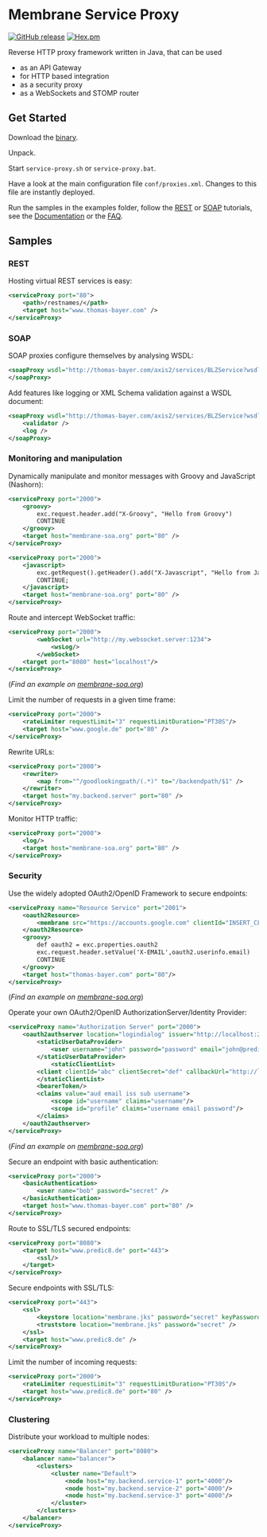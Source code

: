 Membrane Service Proxy
======================
[![GitHub release](https://img.shields.io/github/release/membrane/service-proxy.svg)](https://github.com/membrane/service-proxy/releases/latest)
[![Hex.pm](https://img.shields.io/hexpm/l/plug.svg)](https://raw.githubusercontent.com/membrane/service-proxy/master/distribution/router/LICENSE.txt)

Reverse HTTP proxy framework written in Java, that can be used

*   as an API Gateway
*   for HTTP based integration
*   as a security proxy
*   as a WebSockets and STOMP router

Get Started
-----------

Download the [binary](https://github.com/membrane/service-proxy/releases).

Unpack.

Start `service-proxy.sh` or `service-proxy.bat`.

Have a look at the main configuration file `conf/proxies.xml`. Changes to this file are instantly deployed.

Run the samples in the examples folder, follow the [REST](https://www.membrane-soa.org/service-proxy-doc/4.4/rest-quickstart.htm) or [SOAP](https://www.membrane-soa.org/service-proxy-doc/4.4/soap-quickstart.htm) tutorials, see the [Documentation](https://www.membrane-soa.org/service-proxy-doc/) or the [FAQ](https://github.com/membrane/service-proxy/wiki/Membrane-Service-Proxy-FAQ).

Samples
-------

### REST

Hosting virtual REST services is easy:
```xml
<serviceProxy port="80">
    <path>/restnames/</path>
    <target host="www.thomas-bayer.com" />
</serviceProxy>
```

### SOAP

SOAP proxies configure themselves by analysing WSDL:
```xml
<soapProxy wsdl="http://thomas-bayer.com/axis2/services/BLZService?wsdl">
</soapProxy>
```

Add features like logging or XML Schema validation against a WSDL document:
```xml
<soapProxy wsdl="http://thomas-bayer.com/axis2/services/BLZService?wsdl">
	<validator />
	<log />
</soapProxy>
```

### Monitoring and manipulation

Dynamically manipulate and monitor messages with Groovy and JavaScript (Nashorn): 

```xml
<serviceProxy port="2000">
  	<groovy>
    	exc.request.header.add("X-Groovy", "Hello from Groovy")
    	CONTINUE
  	</groovy>
	<target host="membrane-soa.org" port="80" />
</serviceProxy>
```
```xml
<serviceProxy port="2000">
  	<javascript>
    	exc.getRequest().getHeader().add("X-Javascript", "Hello from JavaScript");
   		CONTINUE;
  	</javascript>
	<target host="membrane-soa.org" port="80" />
</serviceProxy>
```

Route and intercept WebSocket traffic:
```xml
<serviceProxy port="2000">
        <webSocket url="http://my.websocket.server:1234">
            <wsLog/>
        </webSocket>
    <target port="8080" host="localhost"/>
</serviceProxy>
```
(_Find an example on [membrane-soa.org](http://www.membrane-soa.org/service-proxy-doc/4.4/websocket-routing-intercepting.htm)_)

Limit the number of requests in a given time frame:
```xml
<serviceProxy port="2000">
    <rateLimiter requestLimit="3" requestLimitDuration="PT30S"/>
    <target host="www.google.de" port="80" />
</serviceProxy>
```
Rewrite URLs:
```xml
<serviceProxy port="2000">
    <rewriter>
    	<map from="^/goodlookingpath/(.*)" to="/backendpath/$1" />
    </rewriter>
    <target host="my.backend.server" port="80" />
</serviceProxy>
```

Monitor HTTP traffic:
```xml
<serviceProxy port="2000">
    <log/>
    <target host="membrane-soa.org" port="80" />
</serviceProxy>
```

### Security

Use the widely adopted OAuth2/OpenID Framework to secure endpoints:
```xml
<serviceProxy name="Resource Service" port="2001">
    <oauth2Resource>
        <membrane src="https://accounts.google.com" clientId="INSERT_CLIENT_ID" clientSecret="INSERT_CLIENT_SECRET" scope="email profile" subject="sub"/>
    </oauth2Resource>    
    <groovy>
        def oauth2 = exc.properties.oauth2
        exc.request.header.setValue('X-EMAIL',oauth2.userinfo.email)
        CONTINUE
    </groovy>
    <target host="thomas-bayer.com" port="80"/>
</serviceProxy>
```
(_Find an example on [membrane-soa.org](http://www.membrane-soa.org/service-proxy-doc/4.4/oauth2-openid.htm)_)

Operate your own OAuth2/OpenID AuthorizationServer/Identity Provider: 
```xml
<serviceProxy name="Authorization Server" port="2000">
    <oauth2authserver location="logindialog" issuer="http://localhost:2000" consentFile="consentFile.json">
        <staticUserDataProvider>
        	<user username="john" password="password" email="john@predic8.de" />
        </staticUserDataProvider>
        	<staticClientList>
        <client clientId="abc" clientSecret="def" callbackUrl="http://localhost:2001/oauth2callback" />
        </staticClientList>
    	<bearerToken/>
        <claims value="aud email iss sub username">
        	<scope id="username" claims="username"/>
        	<scope id="profile" claims="username email password"/>
        </claims>
    </oauth2authserver>
</serviceProxy>
```
(_Find an example on [membrane-soa.org](http://www.membrane-soa.org/service-proxy-doc/4.4/oauth2-code-flow-example.htm)_)

Secure an endpoint with basic authentication: 
```xml
<serviceProxy port="2000">
    <basicAuthentication>
        <user name="bob" password="secret" />
    </basicAuthentication>
    <target host="www.thomas-bayer.com" port="80" />
</serviceProxy>
```

Route to SSL/TLS secured endpoints:
```xml
<serviceProxy port="8080">
	<target host="www.predic8.de" port="443">
		<ssl/>
	</target>
</serviceProxy>
```

Secure endpoints with SSL/TLS:
```xml
<serviceProxy port="443">
	<ssl>
		<keystore location="membrane.jks" password="secret" keyPassword="secret" />
		<truststore location="membrane.jks" password="secret" />
	</ssl>
	<target host="www.predic8.de" />
</serviceProxy>
```

Limit the number of incoming requests:
```xml
<serviceProxy port="2000">
    <rateLimiter requestLimit="3" requestLimitDuration="PT30S"/>
    <target host="www.predic8.de" port="80" />
</serviceProxy>
```

### Clustering

Distribute your workload to multiple nodes:
```xml
<serviceProxy name="Balancer" port="8080">
    <balancer name="balancer">
        <clusters>
            <cluster name="Default">
                <node host="my.backend.service-1" port="4000"/>
                <node host="my.backend.service-2" port="4000"/>
                <node host="my.backend.service-3" port="4000"/>
            </cluster>
        </clusters>
    </balancer>
</serviceProxy>
```
